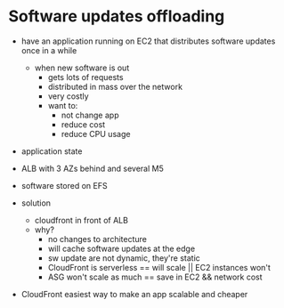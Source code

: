 # Software updates offloading

* have an application running on EC2 that distributes software updates once in a while
  * when new software is out
    * gets lots of requests
    * distributed in mass over the network
    * very costly
    * want to:
      * not change app
      * reduce cost
      * reduce CPU usage

* application state
 * ALB with 3 AZs behind and several M5
 * software stored on EFS

* solution
  * cloudfront in front of ALB
  * why?
    * no changes to architecture
    * will cache software updates at the edge
    * sw update are not dynamic, they're static
    * CloudFront is serverless == will scale || EC2 instances won't
    * ASG won't scale as much == save in EC2 && network cost
    
* CloudFront easiest way to make an app scalable and cheaper
